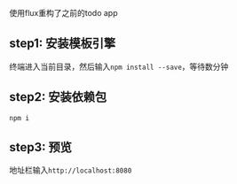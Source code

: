使用flux重构了之前的todo app

## step1: 安装模板引擎
终端进入当前目录，然后输入`npm install --save`，等待数分钟

## step2: 安装依赖包
```
npm i
```

## step3:  预览
地址栏输入`http://localhost:8080`
